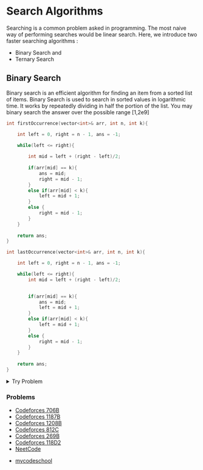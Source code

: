 # Search Algorithms

Searching is a common problem asked in programming. The most naive way of performing searches would be linear search. Here, we 
introduce two faster searching algorithms :

- Binary Search and
- Ternary Search


## Binary Search

Binary search is an efficient algorithm for finding an item from a sorted list of items. Binary Search is used to search in sorted
values in logarithmic time. It works by repeatedly dividing in half the portion of the list. You may binary search the answer over 
the possible range [1,2e9]

```c++
int firstOccurrence(vector<int>& arr, int n, int k){

    int left = 0, right = n - 1, ans = -1;

    while(left <= right){
    
        int mid = left + (right - left)/2;
        
        if(arr[mid] == k){
            ans = mid;
            right = mid - 1;
        }
        else if(arr[mid] < k){
            left = mid + 1;
        }
        else {
            right = mid - 1;
        }
    }
    
    return ans;
}

int lastOccurrence(vector<int>& arr, int n, int k){

    int left = 0, right = n - 1, ans = -1;

    while(left <= right){
        int mid = left + (right - left)/2;

                
        if(arr[mid] == k){
            ans = mid;
            left = mid + 1;
        }
        else if(arr[mid] < k){
            left = mid + 1;
        }
        else {
            right = mid - 1;
        }
    }
    
    return ans;
}
```

<details> <summary> Try Problem </summary>

 <br/>
  
[C. Maximum Median](https://codeforces.com/contest/1201/problem/C)

![image](https://user-images.githubusercontent.com/59710234/158400788-ef8cbbc6-a6b6-483d-9667-41e5f366a67d.png)
  
[Solution Code](https://ideone.com/LeqozV)  
  
</details>
  
### Problems
* [Codeforces 706B](https://codeforces.com/problemset/problem/706/B)
* [Codeforces 1187B](https://codeforces.com/contest/1187/problem/B)
* [Codeforces 1208B](https://codeforces.com/contest/1208/problem/B)
* [Codeforces 812C](https://codeforces.com/contest/812/problem/C)
* [Codeforces 269B](https://codeforces.com/contest/269/problem/B)
* [Codeforces 118D2](https://codeforces.com/contest/1118/problem/D2)
* [NeetCode](https://www.youtube.com/watch?v=U8XENwh8Oy8&list=PLot-Xpze53leNZQd0iINpD-MAhMOMzWvO&ab_channel=NeetCode)
- [mycodeschool](https://www.youtube.com/watch?v=j5uXyPJ0Pew&list=PL2_aWCzGMAwL3ldWlrii6YeLszojgH77j)

